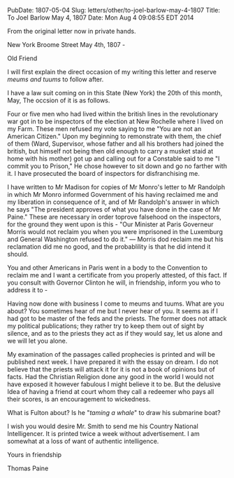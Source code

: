 PubDate: 1807-05-04
Slug: letters/other/to-joel-barlow-may-4-1807
Title: To Joel Barlow  May 4, 1807
Date: Mon Aug  4 09:08:55 EDT 2014

   From the original letter now in private hands.

   New York Broome Street May 4th, 1807 -

   Old Friend
   
   I will first explain the direct occasion of my writing this letter and reserve 
   *meums and tuums* to follow after.
   
   I have a law suit coming on in this State (New York) the 20th of this month, May, 
   The occsion of it is as follows.
   
   Four or five men who had lived within the british lines in the revolutionary war 
   got in to be inspectors of the election at New Rochelle where I lived on my Farm. 
   These men refused my vote saying to me "You are not an American Citizen." Upon my 
   beginning to remonstrate with them, the chief of them (Ward, Supervisor, whose father 
   and all his brothers had joined the british, but himself not being then old enough to 
   carry a musket staid at home with his mother) got up and calling out for a Constable 
   said to me "I commit you to Prison," He chose however to sit down and go no farther 
   with it. I have prosecuted the board of inspectors for disfranchising me. 
   
   I have written to Mr Madison for copies of Mr Monro's letter to Mr Randolph in which 
   Mr Monro informed Government of his having reclaimed me and my liberation in 
   consequence of it, and of Mr Randolph's answer in which he says "The president 
   approves of what you have done in the case of Mr Paine." These are necessary in order 
   toprove falsehood on the inspectors, for the ground they went upon is this - "Our 
   Minister at Paris Governeur Morris would not reclaim you when you were imprisoned 
   in the Luxemburg and General Washington refused to do it." &mdash; Morris dod reclaim 
   me but his reclamation did me no good, and the probablility is that he did intend it 
   should.
   
   You and other Americans in Paris went in a body to the Convention to reclaim me
   and I want a certificate from you properly attested, of this fact. If you
   consult with Governor Clinton he will, in friendship, inform you who to address
   it to -

   Having now done with business I come to meums and tuums. What are you
   about? You sometimes hear of me but I never hear of you. It seems as if I
   had got to be master of the feds and the priests. The former does not attack
   my political publications; they rather try to keep them out of sight by
   silence, and as to the priests they act as if they would say, let us
   alone and we will let you alone. 
   
   My examination of the passages called
   prophecies is printed and will be published next week. I have prepared it
   with the essay on dream. I do not believe that the priests will attack it
   for it is not a book of opinions but of facts. Had the Christian Religion
   done any good in the world I would not have exposed it however fabulous I
   might believe it to be. But the delusive Idea of having a friend at court
   whom they call a redeemer who pays all their scores, is an encouragement
   to wickedness.

   What is Fulton about? Is he "*taming a whale*" to draw his submarine boat? 
   
   I wish you would desire Mr. Smith to send me his Country National
   Intelligencer. It is printed twice a week without advertisement. I am
   somewhat at a loss of want of authentic intelligence.

   Yours in friendship

   Thomas Paine
